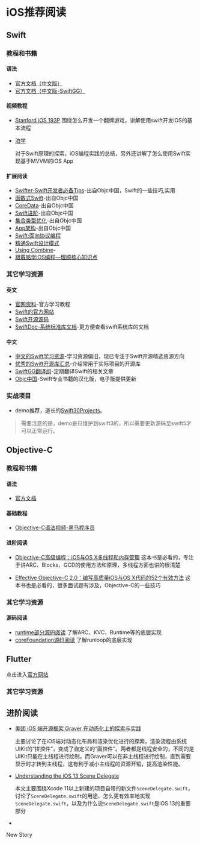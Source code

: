 # iOS推荐阅读

<!--[toc]-->

## Swift

### 教程和书籍
#### 语法
 - [官方文档（中文版）](https://www.cnswift.org/)
 - [官方文档（中文版-SwiftGG）]()

#### 视频教程
- [Stanford iOS 193P](https://www.bilibili.com/video/av42035892)
  围绕怎么开发一个翻牌游戏，讲解使用swift开发iOS的基本流程  

- [泊学]()

  对于Swift原理的探索，iOS编程实践的总结，另外还讲解了怎么使用Swift实现基于MVVM的iOS App

#### 扩展阅读
- [Swifter-Swift开发者必备Tips](https://objccn.io/products/)-出自Objc中国，Swift的一些技巧,实用  
- [函数式Swift](https://objccn.io/products/)-出自Objc中国  
- [CoreData](https://objccn.io/products/)-出自Objc中国  
- [Swift进阶](https://objccn.io/products/)-出自Objc中国  
- [集合类型优化](https://objccn.io/products/)-出自Objc中国  
- [App架构](https://objccn.io/products/)-出自Objc中国  
- [Swift:面向协议编程]()  
- [精通Swift设计模式]()
- [Using Combine](https://heckj.github.io/swiftui-notes/)-
- [跟戴铭学iOS编程—理顺核心知识点]()

### 其它学习资源
#### 英文
* [官网资料](https://developer.apple.com/swift/resources/)-官方学习教程
* [Swift的官方网站](https://swift.org)
* [Swift开源源码](https://github.com/apple/swift-evolution)
* [SwiftDoc-系统标准库文档](http://swiftdoc.org/)-更方便查看swift系统库的文档

#### 中文
* [中文的Swift学习资源](https://github.com/ipader/SwiftGuide)-学习资源偏旧，现已专注于Swift开源精选资源方向
* [优秀的Swift开源库汇总](https://github.com/SwiftOldDriver/SwiftMarch)-介绍常用于实际项目的开源库
* [SwiftGG翻译组](http://swift.gg)-定期翻译Swift的相关文章
* [Objc中国](https://objccn.io/products/)-Swift专业书籍的汉化版，电子版提供更新


### 实战项目
- demo推荐，道长的[Swift30Projects](https://github.com/soapyigu/Swift30Projects)。

>需要注意的是，demo是只维护到swift3的，所以需要更新源码至swift5才可以正常运行。


## Objective-C
### 教程和书籍
#### 语法  
- [官方文档](https://developer.apple.com/library/archive/documentation/Cocoa/Conceptual/ProgrammingWithObjectiveC/Introduction/Introduction.html#//apple_ref/doc/uid/TP40011210)

#### 基础教程
- [Objective-C语法视频-黑马程序员](https://search.bilibili.com/all?keyword=Objective-C&from_source=nav_search)

#### 进阶阅读
- [Objective-C高级编程：iOS与OS X多线程和内存管理]()
这本书是必看的，专注于讲ARC、Blocks、GCD的使用方法和原理，多线程方面也讲的很清楚

- [Effective Objective-C 2.0：编写高质量iOS与OS X代码的52个有效方法]()
这本书也是必看的，很多面试题有涉及，Objective-C的一些技巧

### 其它学习资源
#### 源码阅读
- [runtime部分源码阅读](https://opensource.apple.com/source/objc4/v)
了解ARC、KVC、Runtime等的底层实现
- [coreFoundation源码阅读](https://opensource.apple.com/source/CF/)
了解runloop的底层实现

## Flutter
点击进入[官方网站](https://flutter.dev/)

### 其它学习资源



## 进阶阅读

* [美团 iOS 端开源框架 Graver 在动态化上的探索与实践](https://mp.weixin.qq.com/s/PD9hnWv8B32ZCYj1UokUBA)

  主要讨论了在iOS端对动态化布局和渲染优化进行的探索，渲染流程由系统UIKit的“拼控件”，变成了自定义的“画控件”。两者都是线程安全的，不同的是UIKit只能在主线程进行绘制，而Graver可以在非主线程进行绘制，直到需要显示时才转到主线程，这有利于减小主线程的资源开销，提高渲染性能。

* [Understanding the iOS 13 Scene Delegate](https://www.donnywals.com/understanding-the-ios-13-scene-delegate/)

  本文主要围绕Xcode 11以上新建的项目自带的新文件`SceneDelegate.swift`，讨论了`SceneDelegate.swift`的用途、怎么更有效率地实现`SceneDelegate.swift`，以及为什么说`SceneDelegate.swift`是iOS 13的重要部分

* 



New Story